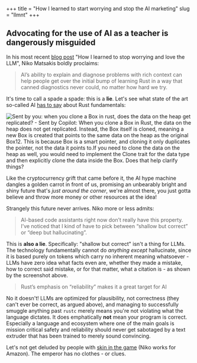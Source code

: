+++
title = "How I learned to start worrying and stop the AI marketing"
slug = "llmnt"
+++
## Advocating for the use of AI as a teacher is dangerously misguided

In his most recent [blog post](https://smallcultfollowing.com/babysteps/blog/2025/02/10/love-the-llm/) "How I learned to stop worrying and love the LLM", Niko Matsakis boldly proclaims:

> AI’s ability to explain and diagnose problems with rich context can help people get over the initial bump of learning Rust in a way that canned diagnostics never could, no matter how hard we try.

It's time to call a spade a spade: this is a **lie**. Let's see what state of the art so-called AI [has to say](https://mastodon.online/@jeancf/113560582675169102) about Rust fundamentals:

![Sent by you: when you clone a Box in rust, does the data on the heap get replicated? - Sent by Copilot: When you clone a Box in Rust, the data on the heap does not get replicated. Instead, the Box itself is cloned, meaning a new Box is created that points to the same data on the heap as the original Box12. This is because Box is a smart pointer, and cloning it only duplicates the pointer, not the data it points to.If you need to clone the data on the heap as well, you would need to implement the Clone trait for the data type and then explicitly clone the data inside the Box. Does that help clarify things?](../box-lol.png)

Like the cryptocurrency grift that came before it, the AI hype machine dangles a golden carrot in front of us, promising an unbearably bright and shiny future that's *just around the corner*, we're almost there, you just gotta believe and throw more money or other resources at the idea!

Strangely this future never arrives. Niko more or less admits:

> AI-based code assistants right now don’t really have this property. I’ve noticed that I kind of have to pick between “shallow but correct” or “deep but hallucinating”.

This is **also a lie**. Specifically: "shallow but correct" isn't a thing for LLMs. The technology fundamentally cannot do *anything except* hallucinate, since it is based purely on tokens which carry no inherent meaning whatsoever - LLMs have zero idea what facts even are, whether they made a mistake, how to correct said mistake, or for that matter, what a citation is - as shown by the screenshot above. 

> Rust’s emphasis on “reliability” makes it a great target for AI

No it doesn't! LLMs are optimized for plausibility, not correctness (they can't ever be correct, as argued above), and managing to successfully smuggle anything past `rustc` merely means you're not violating what the language dictates. It does emphatically **not** mean your program is correct. Especially a language and ecosystem where one of the main goals is mission critical safety and reliability should never get sabotaged by a text extruder that has been trained to merely sound convincing.

Let's not get deluded by people with [skin in the game](https://aws.amazon.com/ai/) (Niko works for Amazon). The emperor has no clothes - or clues.